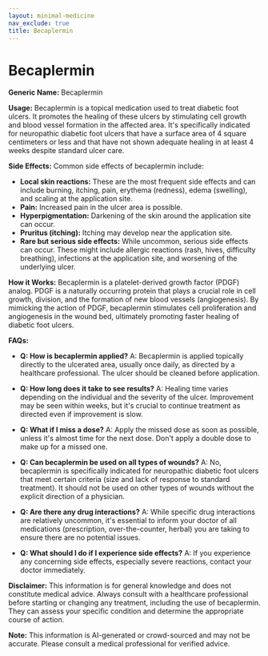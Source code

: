 ```yaml
---
layout: minimal-medicine
nav_exclude: true
title: Becaplermin
---
```


# Becaplermin

**Generic Name:** Becaplermin

**Usage:** Becaplermin is a topical medication used to treat diabetic foot ulcers.  It promotes the healing of these ulcers by stimulating cell growth and blood vessel formation in the affected area. It's specifically indicated for neuropathic diabetic foot ulcers that have a surface area of 4 square centimeters or less and that have not shown adequate healing in at least 4 weeks despite standard ulcer care.

**Side Effects:**  Common side effects of becaplermin include:

* **Local skin reactions:**  These are the most frequent side effects and can include burning, itching, pain, erythema (redness), edema (swelling), and scaling at the application site.
* **Pain:** Increased pain in the ulcer area is possible.
* **Hyperpigmentation:** Darkening of the skin around the application site can occur.
* **Pruritus (itching):**  Itching may develop near the application site.
* **Rare but serious side effects:** While uncommon, serious side effects can occur.  These might include allergic reactions (rash, hives, difficulty breathing), infections at the application site, and worsening of the underlying ulcer.


**How it Works:** Becaplermin is a platelet-derived growth factor (PDGF) analog.  PDGF is a naturally occurring protein that plays a crucial role in cell growth, division, and the formation of new blood vessels (angiogenesis). By mimicking the action of PDGF, becaplermin stimulates cell proliferation and angiogenesis in the wound bed, ultimately promoting faster healing of diabetic foot ulcers.

**FAQs:**

* **Q: How is becaplermin applied?**  A:  Becaplermin is applied topically directly to the ulcerated area, usually once daily, as directed by a healthcare professional.  The ulcer should be cleaned before application.

* **Q: How long does it take to see results?** A:  Healing time varies depending on the individual and the severity of the ulcer.  Improvement may be seen within weeks, but it's crucial to continue treatment as directed even if improvement is slow.

* **Q: What if I miss a dose?** A: Apply the missed dose as soon as possible, unless it's almost time for the next dose.  Don't apply a double dose to make up for a missed one.

* **Q: Can becaplermin be used on all types of wounds?** A: No, becaplermin is specifically indicated for neuropathic diabetic foot ulcers that meet certain criteria (size and lack of response to standard treatment).  It should not be used on other types of wounds without the explicit direction of a physician.

* **Q: Are there any drug interactions?** A:  While specific drug interactions are relatively uncommon, it's essential to inform your doctor of all medications (prescription, over-the-counter, herbal) you are taking to ensure there are no potential issues.

* **Q: What should I do if I experience side effects?** A: If you experience any concerning side effects, especially severe reactions, contact your doctor immediately.

**Disclaimer:** This information is for general knowledge and does not constitute medical advice. Always consult with a healthcare professional before starting or changing any treatment, including the use of becaplermin. They can assess your specific condition and determine the appropriate course of action.


**Note:** This information is AI-generated or crowd-sourced and may not be accurate. Please consult a medical professional for verified advice.